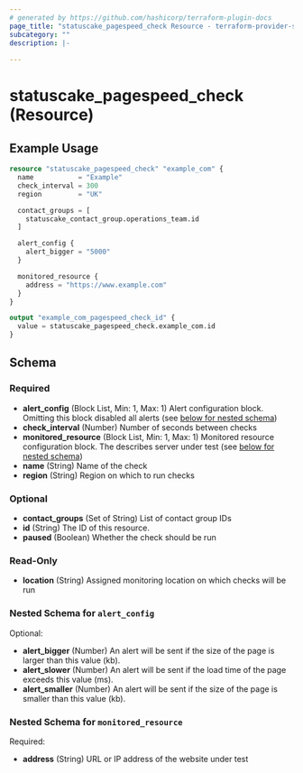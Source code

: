 ```yaml
---
# generated by https://github.com/hashicorp/terraform-plugin-docs
page_title: "statuscake_pagespeed_check Resource - terraform-provider-statuscake"
subcategory: ""
description: |-
  
---
```


# statuscake_pagespeed_check (Resource)



## Example Usage

```terraform
resource "statuscake_pagespeed_check" "example_com" {
  name           = "Example"
  check_interval = 300
  region         = "UK"

  contact_groups = [
    statuscake_contact_group.operations_team.id
  ]

  alert_config {
    alert_bigger = "5000"
  }

  monitored_resource {
    address = "https://www.example.com"
  }
}

output "example_com_pagespeed_check_id" {
  value = statuscake_pagespeed_check.example_com.id
}
```

<!-- schema generated by tfplugindocs -->
## Schema

### Required

- **alert_config** (Block List, Min: 1, Max: 1) Alert configuration block. Omitting this block disabled all alerts (see [below for nested schema](#nestedblock--alert_config))
- **check_interval** (Number) Number of seconds between checks
- **monitored_resource** (Block List, Min: 1, Max: 1) Monitored resource configuration block. The describes server under test (see [below for nested schema](#nestedblock--monitored_resource))
- **name** (String) Name of the check
- **region** (String) Region on which to run checks

### Optional

- **contact_groups** (Set of String) List of contact group IDs
- **id** (String) The ID of this resource.
- **paused** (Boolean) Whether the check should be run

### Read-Only

- **location** (String) Assigned monitoring location on which checks will be run

<a id="nestedblock--alert_config"></a>
### Nested Schema for `alert_config`

Optional:

- **alert_bigger** (Number) An alert will be sent if the size of the page is larger than this value (kb).
- **alert_slower** (Number) An alert will be sent if the load time of the page exceeds this value (ms).
- **alert_smaller** (Number) An alert will be sent if the size of the page is smaller than this value (kb).


<a id="nestedblock--monitored_resource"></a>
### Nested Schema for `monitored_resource`

Required:

- **address** (String) URL or IP address of the website under test


